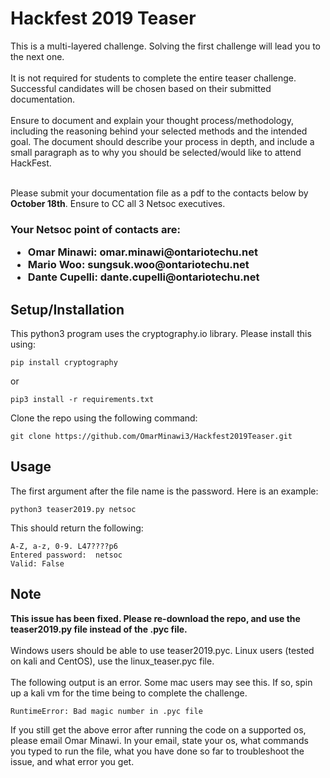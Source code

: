 <h1>Hackfest 2019 Teaser</h1>
This is a multi-layered challenge. Solving the first challenge will lead you to the next one.
<br><br>
It is not required for students to complete the entire teaser challenge. Successful candidates will be chosen based on their submitted documentation.<br><br>Ensure to document and explain your thought process/methodology, including the reasoning behind your selected methods and the intended goal. The document should describe your process in depth, and include a small paragraph as to why you should be selected/would like to attend HackFest.<br><br>

Please submit your documentation file as a pdf to the contacts below by <b>October 18th</b>. Ensure to CC all 3 Netsoc executives. 

<h3>Your Netsoc point of contacts are:
  <ul>
  <li>Omar Minawi: omar.minawi@ontariotechu.net</li>
  <li>Mario Woo: sungsuk.woo@ontariotechu.net</li>
  <li>Dante Cupelli: dante.cupelli@ontariotechu.net</li>
  </ul>
  </h3>  


<h2>Setup/Installation</h2>

This python3 program uses the cryptography.io library. Please install this using:
  ```
  pip install cryptography
  ```
  or
  ```
  pip3 install -r requirements.txt
  ```
Clone the repo using the following command:
  ```
  git clone https://github.com/OmarMinawi3/Hackfest2019Teaser.git
  ```

<h2>Usage</h2>

The first argument after the file name is the password. Here is an example:
```
python3 teaser2019.py netsoc
```
This should return the following:
```
A-Z, a-z, 0-9. L47????p6
Entered password:  netsoc
Valid: False
```

<h2>Note</h2>
<b> This issue has been fixed. Please re-download the repo, and use the teaser2019.py file instead of the .pyc file. </b>
<br><br>Windows users should be able to use teaser2019.pyc. Linux users (tested on kali and CentOS), use the linux_teaser.pyc file. 
<br><br>
The following output is an error. Some mac users may see this. If so, spin up a kali vm for the time being to complete the challenge. 

```
RuntimeError: Bad magic number in .pyc file
```

If you still get the above error after running the code on a supported os, please email Omar Minawi. In your email, state your os, what commands you typed to run the file, what you have done so far to troubleshoot the issue, and what error you get. 
